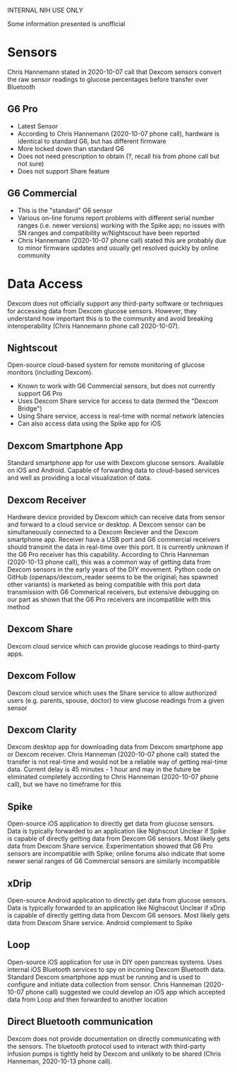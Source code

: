INTERNAL NIH USE ONLY

Some information presented is unofficial

# Sensors
Chris Hannemann stated in 2020-10-07 call that Dexcom sensors convert the raw sensor readings to glucose percentages before transfer over Bluetooth
## G6 Pro 
* Latest Sensor
* According to Chris Hannemann (2020-10-07 phone call), hardware is identical to standard G6, but has different firmware
* More locked down than standard G6
* Does not need prescription to obtain (?, recall his from phone call but not sure)
* Does not support Share feature
## G6 Commercial
* This is the "standard" G6 sensor
* Various on-line forums report problems with different serial number ranges (i.e. newer versions) working with the Spike app; no issues with SN ranges and compatibility w/Nightscout have been reported
* Chris Hannemann (2020-10-07 phone call) stated this are probably due to minor firmware updates and usually get resolved quickly by online community
# Data Access
Dexcom does not officially support any third-party software or techniques for accessing data from Dexcom glucose sensors. However, they understand how important this is to the community and avoid breaking interoperability (Chris Hannemann phone call 2020-10-07).
## Nightscout
Open-source cloud-based system for remote monitoring of glucose monitors (including Dexcom).
* Known to work with G6 Commercial sensors, but does not currently support G6 Pro
* Uses Dexcom Share service for access to data (termed the "Dexcom Bridge")
* Using Share service, access is real-time with normal network latencies
* Can also access data using the Spike app for iOS
## Dexcom Smartphone App 
Standard smartphone app for use with Dexcom glucose sensors. Available on iOS and Android. Capable of forwarding data to cloud-based services and well as providing a local visualization of data. 
## Dexcom Receiver
Hardware device provided by Dexcom which can receive data from sensor and forward to a cloud service or desktop. A Dexcom sensor can be simultaneously connected to a Dexcom Reciever and the Dexcom smartphone app. Receiver have a USB port and G6 commercial receivers should transmit the data in real-time over this port. It is currently unknown if the G6 Pro receiver has this capability.
According to Chris Hanneman (2020-10-13 phone call), this was a common way of getting data from Dexcom sensors in the early years of the DIY movement. Python code on GitHub (openaps/dexcom_reader seems to be the original; has spawned other variants) is marketed as being compatible with this port data transmission with G6 Commerical receivers, but extensive debugging on our part as shown that the G6 Pro receivers are incompatible with this method
## Dexcom Share 
Dexcom cloud service which can provide glucose readings to third-party apps. 
## Dexcom Follow  
Dexcom cloud service which uses the Share service to allow authorized users (e.g. parents, spouse, doctor) to view glucose readings from a given sensor
## Dexcom Clarity 
Dexcom desktop app for downloading data from Dexcom smartphone app or Dexcom receiver. 
Chris Hanneman (2020-10-07 phone call) stated the transfer is not real-time and would not be a reliable way of getting real-time data. Current delay is 45 minutes - 1 hour and may in the future be eliminated completely according to Chris Hanneman (2020-10-07 phone call), but we have no timeframe for this
## Spike  
Open-source iOS application to directly get data from glucose sensors. Data is typically forwarded to an application like Nighscout
Unclear if Spike is capable of directly getting data from Dexcom G6 sensors. Most likely gets data from Dexcom Share service.
Experimentation showed that G6 Pro sensors are incompatible with Spike; online forums also indicate that some newer serial ranges of G6 Commercial sensors are similarly incompatible
## xDrip  
Open-source Android application to directly get data from glucose sensors. Data is typically forwarded to an application like Nighscout
Unclear if xDrip is capable of directly getting data from Dexcom G6 sensors. Most likely gets data from Dexcom Share service.
Android complement to Spike
## Loop 
Open-source iOS application for use in DIY open pancreas systems. Uses internal iOS Bluetooth services to spy on incoming Dexcom Bluetooth data. Standard Dexcom smartphone app must be running and is used to configure and initiate data collection from sensor.
Chris Hanneman (2020-10-07 phone call) suggested we could develop an iOS app which accepted data from Loop and then forwarded to another location
## Direct Bluetooth communication
Dexcom does not provide documentation on directly communicating with the sensors. The bluetooth protocol used to interact with third-party infusion pumps is tightly held by Dexcom and unlikely to be shared (Chris Hanneman, 2020-10-13 phone call).
